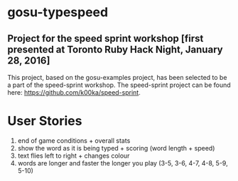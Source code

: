 # gosu-typespeed
## Project for the speed sprint workshop [first presented at Toronto Ruby Hack Night, January 28, 2016]

This project, based on the gosu-examples project, has been selected to be a part of the speed-sprint workshop.
The speed-sprint project can be found here: https://github.com/k00ka/speed-sprint.

# User Stories
1. end of game conditions + overall stats
2. show the word as it is being typed + scoring (word length + speed)
3. text flies left to right + changes colour
4. words are longer and faster the longer you play (3-5, 3-6, 4-7, 4-8, 5-9, 5-10)
